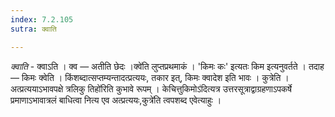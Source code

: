 ```yaml
---
index: 7.2.105
sutra: क्वाति

---
```

_क्वाति_ - क्वाऽति । क्व — अतीति छेदः ।क्वे॑ति लुप्तप्रथमाकं । 'किमः कः' इत्यतः किम इत्यनुवर्तते । तदाह — किमः क्वेति । किंशब्दात्सप्तम्यन्तादत्प्रत्ययः, तकार इत्, किमः क्वादेश इति भावः । कुत्रेति । अत्प्रत्ययाऽभावपक्षे त्रलिकु तिहो॑रिति कुभावे रूपम् । केचित्तुकिमोऽ॑दित्यत्र उत्तरसूत्राद्वाग्रहणाऽपकर्षे प्रमाणाऽभावात्रलं बाधित्वा नित्य एव अत्प्रत्ययः,कुत्रे॑ति त्वपशब्द एवेत्याहुः ।
